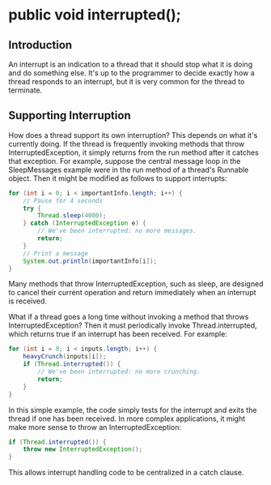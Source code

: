 # public void interrupted();

## Introduction
An interrupt is an indication to a thread that it should stop what it is doing and do something else. It's up to the programmer to decide exactly how a thread responds to an interrupt, but it is very common for the thread to terminate.

## Supporting Interruption

How does a thread support its own interruption? This depends on what it's currently doing. If the thread is frequently invoking methods that throw InterruptedException, it simply returns from the run method after it catches that exception. For example, suppose the central message loop in the SleepMessages example were in the run method of a thread's Runnable object. Then it might be modified as follows to support interrupts:
```Java
for (int i = 0; i < importantInfo.length; i++) {
    // Pause for 4 seconds
    try {
        Thread.sleep(4000);
    } catch (InterruptedException e) {
        // We've been interrupted: no more messages.
        return;
    }
    // Print a message
    System.out.println(importantInfo[i]);
}
```
Many methods that throw InterruptedException, such as sleep, are designed to cancel their current operation and return immediately when an interrupt is received.

What if a thread goes a long time without invoking a method that throws InterruptedException? Then it must periodically invoke Thread.interrupted, which returns true if an interrupt has been received. For example:
``` Java
for (int i = 0; i < inputs.length; i++) {
    heavyCrunch(inputs[i]);
    if (Thread.interrupted()) {
        // We've been interrupted: no more crunching.
        return;
    }
}
```
In this simple example, the code simply tests for the interrupt and exits the thread if one has been received. In more complex applications, it might make more sense to throw an InterruptedException:

```Java
if (Thread.interrupted()) {
    throw new InterruptedException();
}
```
This allows interrupt handling code to be centralized in a catch clause.
